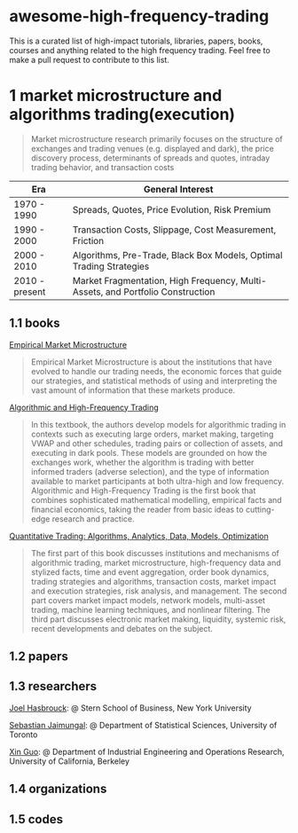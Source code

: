 # awesome-high-frequency-trading

This is a curated list of high-impact tutorials, libraries, papers, books, courses and anything related to the high frequency trading. Feel free to make a pull request to contribute to this list.

# 1 market microstructure and algorithms trading(execution)

> Market microstructure research primarily focuses on the structure of exchanges and trading venues (e.g. displayed and dark), the price discovery process, determinants of spreads and quotes, intraday trading behavior, and transaction costs

|Era|General Interest|
|---|---|
|1970 - 1990|Spreads, Quotes, Price Evolution, Risk Premium|
|1990 - 2000|Transaction Costs, Slippage, Cost Measurement, Friction|
|2000 - 2010|Algorithms, Pre-Trade, Black Box Models, Optimal Trading Strategies|
|2010 - present|Market Fragmentation, High Frequency, Multi-Assets, and Portfolio Construction|


## 1.1 books

[Empirical Market Microstructure](https://www.amazon.com/Empirical-Market-Microstructure-Institutions-Econometrics/dp/0195301641)

> Empirical Market Microstructure is about the institutions that have evolved to handle our trading needs, the economic forces that guide our strategies, and statistical methods of using and interpreting the vast amount of information that these markets produce.

[Algorithmic and High-Frequency Trading](https://www.amazon.co.uk/gp/product/1107091144/ref=s9_simh_gw_p14_d0_i1)

> In this textbook, the authors develop models for algorithmic trading in contexts such as executing large orders, market making, targeting VWAP and other schedules, trading pairs or collection of assets, and executing in dark pools. These models are grounded on how the exchanges work, whether the algorithm is trading with better informed traders (adverse selection), and the type of information available to market participants at both ultra-high and low frequency. Algorithmic and High-Frequency Trading is the first book that combines sophisticated mathematical modelling, empirical facts and financial economics, taking the reader from basic ideas to cutting-edge research and practice.

[Quantitative Trading: Algorithms, Analytics, Data, Models, Optimization](https://www.amazon.com/Quantitative-Trading-Algorithms-Analytics-Optimization/dp/1498706487/ref=sr_1_1?ie=UTF8&qid=1470801724&sr=8-1&keywords=Quantitative+Trading%3A+Algorithms%2C+Analytics%2C+Data%2C+Models%2C+Optimization)

> The first part of this book discusses institutions and mechanisms of algorithmic trading, market microstructure, high-frequency data and stylized facts, time and event aggregation, order book dynamics, trading strategies and algorithms, transaction costs, market impact and execution strategies, risk analysis, and management. The second part covers market impact models, network models, multi-asset trading, machine learning techniques, and nonlinear filtering. The third part discusses electronic market making, liquidity, systemic risk, recent developments and debates on the subject.

## 1.2 papers
## 1.3 researchers
[Joel Hasbrouck](http://people.stern.nyu.edu/jhasbrou/index.html): @ Stern School of Business, New York University

[Sebastian Jaimungal](http://sebastian.statistics.utoronto.ca/): @ Department of Statistical Sciences, University of Toronto

[Xin Guo](https://xinguo.ieor.berkeley.edu/): @ Department of Industrial Engineering and Operations Research, University of California, Berkeley

## 1.4 organizations
## 1.5 codes

